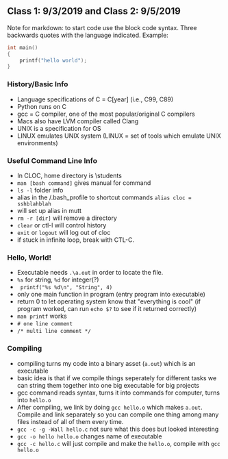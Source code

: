 ## Class 1: 9/3/2019 and Class 2: 9/5/2019

Note for markdown: to start code use the block code syntax. Three backwards quotes with the language indicated. Example: 

```C
int main()
{
    printf("hello world");
}
```

### History/Basic Info
- Language specifications of C = C[year] (i.e., C99, C89)
- Python runs on C
- gcc = C compiler, one of the most popular/original C compilers 
- Macs also have LVM compiler called Clang
- UNIX is a specification for OS 
- LINUX emulates UNIX system (LINUX = set of tools which emulate UNIX environments) 

### Useful Command Line Info
- In CLOC, home directory is \students 
- ```man [bash command]``` gives manual for command
- ```ls -l``` folder info
- alias in the /.bash_profile to shortcut commands ```alias cloc = sshblahblah```
- will set up alias in mutt
- ```rm -r [dir]``` will remove a directory
- ```clear``` or ctl-l will control history
- ```exit``` or ```logout``` will log out of cloc
- if stuck in infinite loop, break with CTL-C. 

### Hello, World!
- Executable needs ```.\a.out``` in order to locate the file. 
- ```%s``` for string, ```%d``` for integer(?)
- ``` printf("%s %d\n", "String", 4)```
- only one main function in program (entry program into executable)
- return 0 to let operating system know that "everything is cool" (if program worked, can run ```echo $?``` to see if it returned correctly)
- ```man printf``` works
- ```# one line comment```
- ```/* multi line comment */```

### Compiling
- compiling turns my code into a binary asset (```a.out```) which is an executable 
- basic idea is that if we compile things seperately for different tasks we can string them together into one big executable for big projects
- gcc command reads syntax, turns it into commands for computer, turns into ```hello.o```
- After compiling, we link by doing ```gcc hello.o``` which makes ```a.out```. Compile and link separately so you can compile one thing among many files instead of all of them every time.
- ```gcc -c -g -Wall hello.c``` not sure what this does but looked interesting
- ```gcc -o hello hello.o``` changes name of executable
- ```gcc -c hello.c``` will just compile and make the ```hello.o```, compile with ```gcc hello.o```


